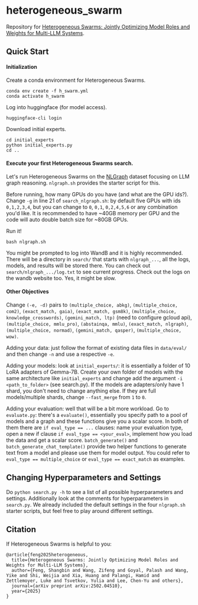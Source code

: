 # heterogeneous_swarm

Repository for [Heterogeneous Swarms: Jointly Optimizing Model Roles and Weights for Multi-LLM Systems](https://arxiv.org/abs/2502.04510).

## Quick Start

#### Initialization

Create a conda environment for Heterogeneous Swarms.
```
conda env create -f h_swarm.yml
conda activate h_swarm
```

Log into huggingface (for model access).
```
huggingface-cli login
```

Download initial experts.
```
cd initial_experts
python initial_experts.py
cd ..
```

#### Execute your first Heterogeneous Swarms search.

Let's run Heterogeneous Swarms on the [NLGraph](https://arxiv.org/abs/2305.10037) dataset focusing on LLM graph reasoning. `nlgraph.sh` provides the starter script for this.

Before running, how many GPUs do you have (and what are the GPU ids?). Change `-g` in line 21 of `search_nlgraph.sh`: by default five GPUs with ids `0,1,2,3,4`, but you can change to `0`, `0,1`, `0,2,4,5,6` or any combination you'd like. It is recommended to have ~40GB memory per GPU and the code will auto double batch size for ~80GB GPUs.

Run it!
```
bash nlgraph.sh
```

You might be prompted to log into WandB and it is highly recommended. There will be a directory in `search/` that starts with `nlgraph_...`, all the logs, models, and results will be stored there. You can check out `search/nlgraph_.../log.txt` to see current progress. Check out the logs on the wandb website too. Yes, it might be slow.

#### Other Objectives

Change `(-e, -d)` pairs to `(multiple_choice, abkg)`, `(multiple_choice, com2)`, `(exact_match, gaia)`, `(exact_match, gsm8k)`, `(multiple_choice, knowledge_crosswords)`, `(gemini_match, ltp)` (need to configure gcloud api), `(multiple_choice, mmlu_pro)`, `(abstainqa, mmlu)`, `(exact_match, nlgraph)`, `(multiple_choice, normad)`, `(gemini_match, qasper)`, `(multiple_choice, wow)`.

Adding your data: just follow the format of existing data files in `data/eval/` and then change `-n` and use a respective `-e`.

Adding your models: look at `initial_experts/`: it is essentially a folder of 10 LoRA adapters of Gemma-7B. Create your own folder of models with the same architecture like `initial_experts` and change add the argument `-i <path_to_folder>` (see search.py). If the models are adapters/only have 1 shard, you don't need to change anything else. If they are full models/multiple shards, change `--fast_merge` from `1` to `0`.

Adding your evaluation: well that will be a bit more workload. Go to `evaluate.py`: there's a `evaluate()`, essentially you specify path to a pool of models and a graph and these functions give you a scalar score. In both of them there are `if eval_type == ...` clauses: name your evaluation type, open a new if clause `if eval_type == <your_eval>`, implement how you load the data and get a scalar score. `batch_generate()` and `batch_generate_chat_template()` provide two helper functions to generate text from a model and please use them for model output. You could refer to `eval_type == multiple_choice` or `eval_type == exact_match` as examples.

## Changing Hyperparameters and Settings

Do `python search.py -h` to see a list of all possible hyperparameters and settings. Additionally look at the comments for hyperparameters in `search.py`. We already included the default settings in the four `nlgraph.sh` starter scripts, but feel free to play around different settings.

## Citation

If Heterogeneous Swarms is helpful to you:

```
@article{feng2025heterogeneous,
  title={Heterogeneous Swarms: Jointly Optimizing Model Roles and Weights for Multi-LLM Systems},
  author={Feng, Shangbin and Wang, Zifeng and Goyal, Palash and Wang, Yike and Shi, Weijia and Xia, Huang and Palangi, Hamid and Zettlemoyer, Luke and Tsvetkov, Yulia and Lee, Chen-Yu and others},
  journal={arXiv preprint arXiv:2502.04510},
  year={2025}
}
```
